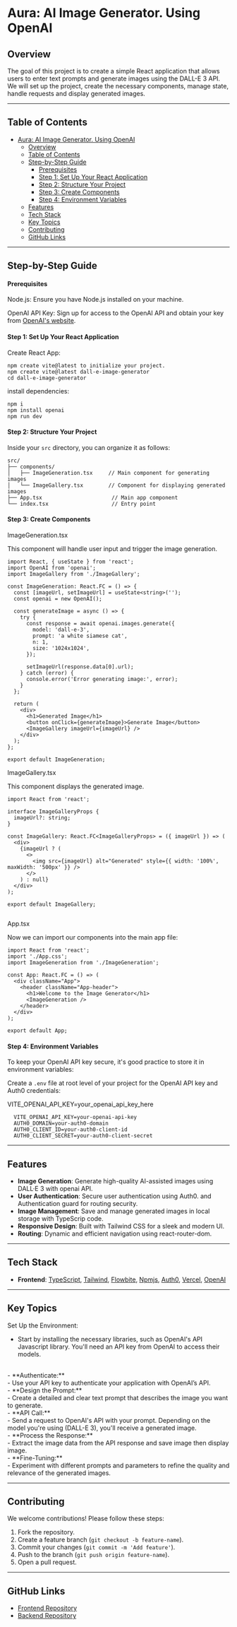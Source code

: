 # Aura: AI Image Generator. Using OpenAI

## Overview

The goal of this project is to create a simple React application that allows users to enter text prompts and generate images using the DALL-E 3 API. We will set up the project, create the necessary components, manage state, handle requests and display generated images. 

---

## Table of Contents
- [Aura: AI Image Generator. Using OpenAI](#aura-ai-image-generator-using-openai)
  - [Overview](#overview)
  - [Table of Contents](#table-of-contents)
  - [Step-by-Step Guide](#step-by-step-guide)
      - [Prerequisites](#prerequisites)
      - [Step 1: Set Up Your React Application](#step-1-set-up-your-react-application)
      - [Step 2: Structure Your Project](#step-2-structure-your-project)
      - [Step 3: Create Components](#step-3-create-components)
      - [Step 4: Environment Variables](#step-4-environment-variables)
  - [Features](#features)
  - [Tech Stack](#tech-stack)
  - [Key Topics](#key-topics)
  - [Contributing](#contributing)
  - [GitHub Links](#github-links)

---

## Step-by-Step Guide

#### Prerequisites

Node.js: Ensure you have Node.js installed on your machine.

OpenAI API Key: Sign up for access to the OpenAI API and obtain your key from [OpenAI's website](https://platform.openai.com/docs/quickstart).

#### Step 1: Set Up Your React Application

Create React App:
```
npm create vite@latest to initialize your project.
npm create vite@latest dall-e-image-generator
cd dall-e-image-generator
```

install dependencies:
```
npm i 
npm install openai
npm run dev 
```

<!-- Install Axios:
We will use Axios for making HTTP requests.
npm install axios -->

#### Step 2: Structure Your Project

Inside your `src` directory, you can organize it as follows:
```
src/
├── components/
│   ├── ImageGeneration.tsx     // Main component for generating images
│   └── ImageGallery.tsx        // Component for displaying generated images 
├── App.tsx                      // Main app component 
└── index.tsx                    // Entry point
```

#### Step 3: Create Components

ImageGeneration.tsx

This component will handle user input and trigger the image generation.

```
import React, { useState } from 'react';
import OpenAI from 'openai';
import ImageGallery from './ImageGallery';

const ImageGeneration: React.FC = () => {
  const [imageUrl, setImageUrl] = useState<string>('');
  const openai = new OpenAI();

  const generateImage = async () => {
    try {
      const response = await openai.images.generate({
        model: 'dall-e-3',
        prompt: 'a white siamese cat',
        n: 1,
        size: '1024x1024',
      });

      setImageUrl(response.data[0].url);
    } catch (error) {
      console.error('Error generating image:', error);
    }
  };

  return (
    <div>
      <h1>Generated Image</h1>
      <button onClick={generateImage}>Generate Image</button>
      <ImageGallery imageUrl={imageUrl} />
    </div>
  );
};

export default ImageGeneration;

```
ImageGallery.tsx

This component displays the generated image.
```
import React from 'react';

interface ImageGalleryProps {
  imageUrl?: string;
}

const ImageGallery: React.FC<ImageGalleryProps> = ({ imageUrl }) => (
  <div>
    {imageUrl ? (
      <>
        <img src={imageUrl} alt="Generated" style={{ width: '100%', maxWidth: '500px' }} />
      </>
    ) : null}
  </div>
);

export default ImageGallery;


```
App.tsx

Now we can import our components into the main app file:
```
import React from 'react';
import './App.css';
import ImageGeneration from './ImageGeneration';

const App: React.FC = () => (
  <div className="App">
    <header className="App-header">
      <h1>Welcome to the Image Generator</h1>
      <ImageGeneration />
    </header>
  </div>
);

export default App;
```
#### Step 4: Environment Variables

To keep your OpenAI API key secure, it's good practice to store it in environment variables:

Create a `.env` file at root level of your project for the OpenAI API key and Auth0 credentials:


VITE_OPENAI_API_KEY=your_openai_api_key_here  

 ```env
   VITE_OPENAI_API_KEY=your-openai-api-key
   AUTH0_DOMAIN=your-auth0-domain
   AUTH0_CLIENT_ID=your-auth0-client-id
   AUTH0_CLIENT_SECRET=your-auth0-client-secret
   ```

---
## Features
- **Image Generation**: Generate high-quality AI-assisted images using DALL·E 3 with openai API.
- **User Authentication**: Secure user authentication using Auth0. and Authentication guard for routing security.
- **Image Management**: Save and manage generated images in local storage with TypeScrip code.
- **Responsive Design**: Built with Tailwind CSS for a sleek and modern UI.
- **Routing**: Dynamic and efficient navigation using react-router-dom.

---

## Tech Stack
- **Frontend**: [TypeScript](https://www.typescriptlang.org/docs/handbook/2/everyday-types.html), [Tailwind](https://tailwindcss.com/docs/installation/using-vite), [Flowbite](https://flowbite.com/docs/getting-started/introduction/), [Npmjs](https://www.npmjs.com/package/react-router-dom?activeTab=readme), [Auth0](https://auth0.com/docs/quickstart/spa/react), [Vercel](https://vercel.com/docs), [OpenAI](https://platform.openai.com/docs/guides/images?lang=javascript) 

---

## Key Topics 

Set Up the Environment:
<br>
   - Start by installing the necessary libraries, such as OpenAI's API Javascript library. You'll need an API key from OpenAI to access their models.
<br>
- **Authenticate:** 
<br>
  - Use your API key to authenticate your application with OpenAI’s API.
<br>
- **Design the Prompt:** 
<br>
  - Create a detailed and clear text prompt that describes the image you want to generate.
<br>
- **API Call:**
<br> 
  - Send a request to OpenAI's API with your prompt. Depending on the model you're using (DALL-E 3), you'll receive a generated image.
<br>
- **Process the Response:**
<br>
  - Extract the image data from the API response and save image then display image.
<br>
- **Fine-Tuning:**
<br> 
  - Experiment with different prompts and parameters to refine the quality and relevance of the generated images.

---

## Contributing
We welcome contributions! Please follow these steps:
1. Fork the repository.
2. Create a feature branch (`git checkout -b feature-name`).
3. Commit your changes (`git commit -m 'Add feature'`).
4. Push to the branch (`git push origin feature-name`).
5. Open a pull request.

---

## GitHub Links
- [Frontend Repository](https://github.com/ZabdielpereZ/Aura-logo-generator)
- [Backend Repository](https://github.com/kareemrogers-coder/aura_project_backend)

